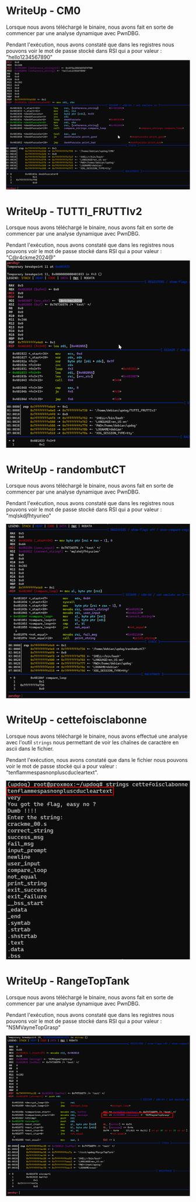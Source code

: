 # WriteUp - CM0

Lorsque nous avons téléchargé le binaire, nous avons fait en sorte de commencer par une analyse dynamique avec PwnDBG.

Pendant l'exécution, nous avons constaté que dans les registres nous pouvons voir le mot de passe stocké dans RSI qui a pour valeur : "hello1234567890"
![](img/Pasted_image_20240619142924_1.png)

# WriteUp - TUTTI_FRUTTIv2 

Lorsque nous avons téléchargé le binaire, nous avons fait en sorte de commencer par une analyse dynamique avec PwnDBG.

Pendant l'exécution, nous avons constaté que dans les registres nous pouvons voir le mot de passe stocké dans RSI qui a pour valeur : "C@r4ckme2024@"
![](img/Pasted_image_20240620082047.png)

# WriteUp - randombutCT

Lorsque nous avons téléchargé le binaire, nous avons fait en sorte de commencer par une analyse dynamique avec PwnDBG.

Pendant l'exécution, nous avons constaté que dans les registres nous pouvons voir le mot de passe stocké dans RSI qui a pour valeur : "mqlskdjfhtyurieo"

![](img/Pasted_image_20240620150327.png)

# WriteUp - cettefoisclabonne

Lorsque nous avons téléchargé le binaire, nous avons effectué une analyse avec l'outil `strings` nous permettant de voir les chaînes de caractère en ascii dans le fichier.

Pendant l'exécution, nous avons constaté que dans le fichier nous pouvons voir le mot de passe stocké qui a pour valeur : "tenflammespasnonpluscducleartext".

![](img/2024-06-20_19_47_29-Window.png)

# WriteUp - RangeTopTank

Lorsque nous avons téléchargé le binaire, nous avons fait en sorte de commencer par une analyse dynamique avec PwnDBG.

Pendant l'exécution, nous avons constaté que dans les registres nous pouvons voir le mot de passe stocké dans RSI qui a pour valeur : "NSMVayneTopGrasp"

![](img/2024-06-20_19_50_29-Window.png)
